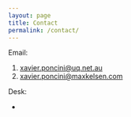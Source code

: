 ```yaml
---
layout: page
title: Contact
permalink: /contact/
---
```


Email:

1. xavier.poncini@uq.net.au
1. xavier.poncini@maxkelsen.com

Desk:

-